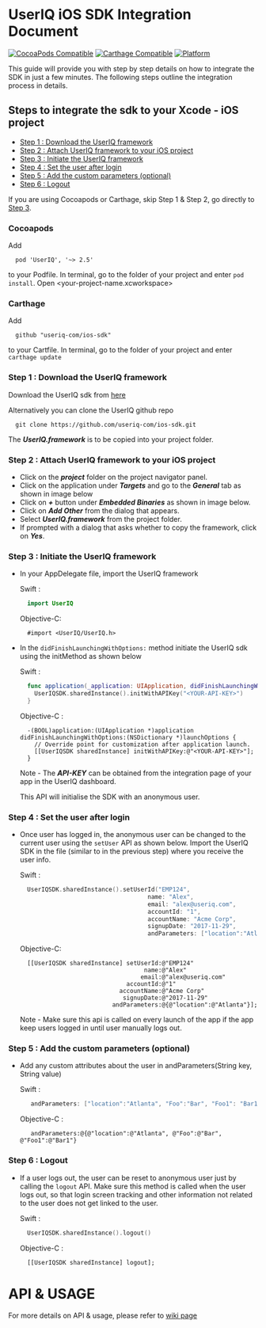 # UserIQ iOS SDK Integration Document

[![CocoaPods Compatible](https://img.shields.io/cocoapods/v/UserIQ.svg)](https://img.shields.io/cocoapods/v/UserIQ.svg)
[![Carthage Compatible](https://img.shields.io/badge/Carthage-compatible-4BC51D.svg?style=flat)](https://github.com/Carthage/Carthage)
[![Platform](https://img.shields.io/cocoapods/p/UserIQ.svg?style=flat)](http://cocoapods.org/pods/UserIQ)

This guide will provide you with step by step details on how to integrate the SDK in just a few minutes. The following steps outline the integration process in details.

## Steps to integrate the sdk to your Xcode - iOS project

- [Step 1 : Download the UserIQ framework](https://github.com/useriq-com/ios-sdk#step-1--download-the-useriq-framework)
- [Step 2 : Attach UserIQ framework to your iOS project](https://github.com/useriq-com/ios-sdk#step-2--attach-useriq-framework-to-your-ios-project)
- [Step 3 : Initiate the UserIQ framework](https://github.com/useriq-com/ios-sdk#step-3--initiate-the-useriq-framework)
- [Step 4 : Set the user after login](https://github.com/useriq-com/ios-sdk#step-4--set-the-user-after-login)
- [Step 5 : Add the custom parameters (optional)](https://github.com/useriq-com/ios-sdk#step-5--add-the-custom-parameters-optional)
- [Step 6 : Logout](https://github.com/useriq-com/ios-sdk#step-6--logout)

If you are using Cocoapods or Carthage, skip Step 1 & Step 2, go directly to [Step 3](#Step-3--Initiate-the-useriq-framework).

### Cocoapods

Add

```
  pod 'UserIQ', '~> 2.5'
```

to your Podfile.
In terminal, go to the folder of your project and enter `pod install`. Open <your-project-name.xcworkspace>

### Carthage

Add

```
  github "useriq-com/ios-sdk"
```

to your Cartfile. In terminal, go to the folder of your project and enter `carthage update`

### Step 1 : Download the UserIQ framework

Download the UserIQ sdk from [here](http://mobile.useriq.com)

Alternatively you can clone the UserIQ github repo

```
  git clone https://github.com/useriq-com/ios-sdk.git
```

The **_UserIQ.framework_** is to be copied into your project folder.

### Step 2 : Attach UserIQ framework to your iOS project

- Click on the **_project_** folder on the project navigator panel.
- Click on the application under **_Targets_** and go to the **_General_** tab as shown in image below
- Click on **_+_** button under **_Embedded Binaries_** as shown in image below.
- Click on **_Add Other_** from the dialog that appears.
- Select **_UserIQ.framework_** from the project folder.
- If prompted with a dialog that asks whether to copy the framework, click on **_Yes_**.

### Step 3 : Initiate the UserIQ framework

- In your AppDelegate file, import the UserIQ framework

  Swift :

  ```Swift
    import UserIQ
  ```

  Objective-C:

  ```objc
    #import <UserIQ/UserIQ.h>
  ```

- In the `didFinishLaunchingWithOptions:` method initiate the UserIQ sdk using the initMethod as shown below

  Swift :

  ```Swift
    func application(_application: UIApplication, didFinishLaunchingWithOptions launchOptions: [UIApplicationLaunchOptionsKey: Any]?) -> Bool {
      UserIQSDK.sharedInstance().initWithAPIKey("<YOUR-API-KEY>")
    }
  ```

  Objective-C :

  ```objc
    -(BOOL)application:(UIApplication *)application didFinishLaunchingWithOptions:(NSDictionary *)launchOptions {
      // Override point for customization after application launch.
      [[UserIQSDK sharedInstance] initWithAPIKey:@"<YOUR-API-KEY>"];
    }
  ```

  Note - The **_API-KEY_** can be obtained from the integration page of your app in the UserIQ dashboard. 
  
  This API will initialise the SDK with an anonymous user.


### Step 4 : Set the user after login

- Once user has logged in, the anonymous user can be changed to the current user using the `setUser` API as shown below. Import the UserIQ SDK in the file (similar to in the previous step) where you receive the user info.
  
  Swift :

  ```Swift
    UserIQSDK.sharedInstance().setUserId("EMP124",
                                      name: "Alex",
                                      email: "alex@useriq.com",
                                      accountId: "1",
                                      accountName: "Acme Corp",
                                      signupDate: "2017-11-29",
                                      andParameters: ["location":"Atlanta"])
  ```

  Objective-C:

  ```objc
    [[UserIQSDK sharedInstance] setUserId:@"EMP124"
                                     name:@"Alex"
                                    email:@"alex@useriq.com"
                                accountId:@"1"
                              accountName:@"Acme Corp"
                               signupDate:@"2017-11-29"
                            andParameters:@{@"location":@"Atlanta"}];
  ```
  Note - Make sure this api is called on every launch of the app if the app keep users logged in until user manually logs out.


### Step 5 : Add the custom parameters (optional)

- Add any custom attributes about the user in andParameters(String key, String value)

  Swift :

  ```Swift
     andParameters: ["location":"Atlanta", "Foo":"Bar", "Foo1": "Bar1"]
  ```

  Objective-C :

  ```objc
     andParameters:@{@"location":@"Atlanta", @"Foo":@"Bar", @"Foo1":@"Bar1"}
  ```

### Step 6 : Logout 

- If a user logs out, the user can be reset to anonymous user just by calling the `logout` API. Make sure this method is called when the user logs out, so that login screen tracking and other information not related to the user does not get linked to the user.

  Swift : 

  ```Swift
    UserIQSDK.sharedInstance().logout()
  ```

  Objective-C : 

  ```objc
    [[UserIQSDK sharedInstance] logout];
  ```

# API & USAGE

For more details on API & usage, please refer to [wiki page](https://github.com/useriq-com/ios-sdk/wiki)
